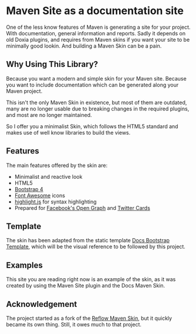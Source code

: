 # Maven Site as a documentation site

One of the less know features of Maven is generating a site for your project. With documentation, general information and reports. Sadly it depends on old Doxia plugins, and requires from Maven skins if you want your site to be minimally good lookin. And building a Maven Skin can be a pain.

## Why Using This Library?

Because you want a modern and simple skin for your Maven site. Because you want to include documentation which can be generated along your Maven project.

This isn't the only Maven Skin in existence, but most of them are outdated, many are no longer usable due to breaking changes in the required plugins, and most are no longer maintained.

So I offer you a minimalist Skin, which follows the HTML5 standard and makes use of well know libraries to build the views.

## Features

The main features offered by the skin are:

- Minimalist and reactive look
- HTML5
- [Bootstrap 4][bootstrap]
- [Font Awesome][font_awesome] icons
- [highlight.js][highlight] for syntax highlighting
- Prepared for [Facebook's Open Graph][open-graph] and [Twitter Cards][twitter-cards]

## Template

The skin has been adapted from the static template [Docs Bootstrap Template][docs-template], which will be the visual reference to be followed by this project.

## Examples

This site you are reading right now is an example of the skin, as it was created by using the Maven Site plugin and the Docs Maven Skin.

## Acknowledgement

The project started as a fork of the [Reflow Maven Skin][reflow], but it quickly became its own thing. Still, it owes much to that project.


[bootstrap]: http://getbootstrap.com/
[docs-template]: https://github.com/Bernardo-MG/docs-bootstrap-template
[font_awesome]: https://fortawesome.github.io/Font-Awesome/
[highlight]: https://highlightjs.org/
[reflow]: http://andriusvelykis.github.io/reflow-maven-skin/
[open-graph]: http://ogp.me/
[twitter-cards]: https://dev.twitter.com/cards/overview
